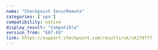 ```yaml
---
name: "Checkpoint SecurRemote"
categories: ['vpn']
compatibility: native
display_result: "Compatible"
version_from: "E87.60"
link: https://support.checkpoint.com/results/sk/sk170777
---
```

